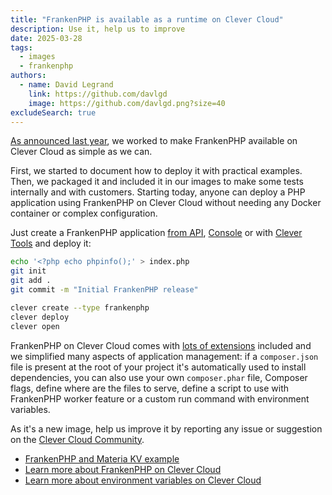 ```yaml
---
title: "FrankenPHP is available as a runtime on Clever Cloud"
description: Use it, help us to improve
date: 2025-03-28
tags:
  - images
  - frankenphp
authors:
  - name: David Legrand
    link: https://github.com/davlgd
    image: https://github.com/davlgd.png?size=40
excludeSearch: true
---
```


[As announced last year](https://www.clever.cloud/blog/company/2024/10/09/news-php-on-clever-cloud/), we worked to make FrankenPHP available on Clever Cloud as simple as we can.

First, we started to document how to deploy it with practical examples. Then, we packaged it and included it in our images to make some tests internally and with customers. Starting today, anyone can deploy a PHP application using FrankenPHP on Clever Cloud without needing any Docker container or complex configuration.

Just create a FrankenPHP application [from API](/api), [Console](https://console.clever-cloud.com) or with [Clever Tools](/doc/cli) and deploy it:

```bash
echo '<?php echo phpinfo();' > index.php
git init
git add .
git commit -m "Initial FrankenPHP release"

clever create --type frankenphp
clever deploy
clever open
```

FrankenPHP on Clever Cloud comes with [lots of extensions](/doc/applications/frankenphp/#included-extensions) included and we simplified many aspects of application management: if a `composer.json` file is present at the root of your project it's automatically used to install dependencies, you can also use your own `composer.phar` file, Composer flags, define where are the files to serve, define a script to use with FrankenPHP worker feature or a custom run command with environment variables.

As it's a new image, help us improve it by reporting any issue or suggestion on the [Clever Cloud Community](https://github.com/CleverCloud/Community/discussions/categories/frankenphp).

* [FrankenPHP and Materia KV example](https://github.com/CleverCloud/frankenphp-kv-json-example)
* [Learn more about FrankenPHP on Clever Cloud](/doc/applications/frankenphp/)
* [Learn more about environment variables on Clever Cloud](/doc/reference/reference-environment-variables/)
